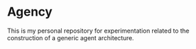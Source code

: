 Agency
======

This is my personal repository for experimentation related to the construction of a generic agent architecture.
